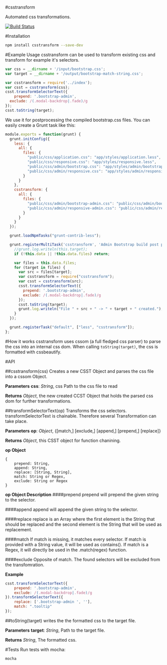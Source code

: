 #csstransform


Automated css transformations.

[![Build Status](https://travis-ci.org/intesso/csstransform.png)](https://travis-ci.org/intesso/csstransform)

#Installation
```bash
npm install csstransform --save-dev
```


#Example Usage
csstransform can be used to transform existing css and transform for example it's selectors.

```javascript
var css = __dirname + '/input/bootstrap.css';
var target = __dirname + '/output/bootstrap-match-string.css';

var csstransform = require('../index');
var csst = csstransform(css);
csst.transformSelectorText({
	prepend: '.bootstrap-admin',
  exclude: /(.modal-backdrop|.fade)/g
});
csst.toString(target);
```

We use it for postprocessing the compiled bootstrap.css files. You can easily create a Grunt task like this:
```javascript
module.exports = function(grunt) {
  grunt.initConfig({
    less: {
      all: {
        files: {
          "public/css/application.css": "app/styles/application.less",
          "public/css/responsive.css": "app/styles/responsive.less",
          "public/css/admin/bootstrap.css": "app/styles/admin/bootstrap.less",
          "public/css/admin/responsive.css": "app/styles/admin/responsive.less"
        }
      }
    },
    csstransform: {
      all: {
        files: {
          "public/css/admin/bootstrap-admin.css": "public/css/admin/bootstrap.css",
          "public/css/admin/responsive-admin.css": "public/css/admin/responsive.css"
        }
      }
    }
  });

  grunt.loadNpmTasks("grunt-contrib-less");

  grunt.registerMultiTask('csstransform', 'Admin Bootstrap build post processing...', function() {
    //grunt.log.writeln(this.target);
    if (!this.data || !this.data.files) return;

    var files = this.data.files;
    for (target in files) {
      var src = files[target];
      var csstransform = require("csstransform");
      var csst = csstransform(src);
      csst.transformSelectorText({
        prepend: '.bootstrap-admin',
        exclude: /(.modal-backdrop|.fade)/g
      });
      csst.toString(target);
      grunt.log.writeln("File " + src + " -> " + target + " created.");
    }
  });

  grunt.registerTask("default", ["less", "csstransform"]);
};
```

#How it works
csstransform uses cssom (a full fledged css parser) to parse the css into an internal css dom. When calling `toString(target)`, the css is formatted with cssbeautify.

#API

##csstransform(css)
Creates a new CSST Object and parses the css file into a cssom Object.

**Parameters**
**css**:  *String*,  css Path to the css file to read

**Returns**
*Object*,  the new created CCST Object that holds the parsed css dom for further transformations.



##transformSelectorText(op)
Transforms the css selectors.
transformSelectorText is chainable. Therefore several Transformation can take place.

**Parameters**
**op**:  *Object*,  {[match,] [exclude,] [append,] [prepend,] [replace]}

**Returns**
*Object*,  this CSST object for function chanining.

**op Object**
```
{	
	prepend: String,
	append: String,
	replace: [String, String],
	match: String or Regex,
	exclude: String or Regex
}
```

**op Object Description**
####prepend
prepend will prepend the given string to the selector.

####append
append will append the given string to the selector.

####replace
replace is an Array where the first element is the String that should be replaced and the second element is the String that will be used as replacement.

####match
If match is missing, it matches every selector. If match is provided with a String value, it will be used as contains(). If match is a Regex, it will directly be used in the .match(regex) function.

####exclude
Opposite of match. The found selectors will be excluded from the transfomration. 

**Example**
```javascript
csst.transformSelectorText({
	prepend: '.bootstrap-admin',
	exclude: /(.modal-backdrop|.fade)/g
}).transformSelectorText({
	replace: ['.bootstrap-admin ', ''],
	match: ".tooltip"
});
```


##toString(target)
writes the the formatted css to the target file.

**Parameters**
**target**:  *String*,  Path to the target file.

**Returns**
*String*,  The formatted css.




#Tests
Run tests with mocha:
```
mocha
```
